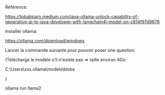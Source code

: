 Référence:

https://tpbabparn.medium.com/java-ollama-unlock-capability-of-generative-ai-to-java-developer-with-langchain4j-model-on-c814f97d9676

Installer ollama:

https://ollama.com/download/windows

Lancer la commande suivante pour pouvoir poser une question:

(Télécharge le modèle s'il n'existe pas => taille environ 4Go

C:\Users\xxx\.ollama\models\blobs

)

ollama run llama2

